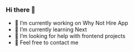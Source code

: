 ### Hi there 👋

- 🔭 I’m currently working on Why Not Hire App
- 🌱 I’m currently learning Next
- 🤔 I’m looking for help with frontend projects
- 💬 Feel free to contact me
<!--
- 👯 I’m looking to collaborate on ...
- 💬 Ask me about ...
- 📫 How to reach me: ...
- 😄 Pronouns: ...
- ⚡ Fun fact: ...
-->
